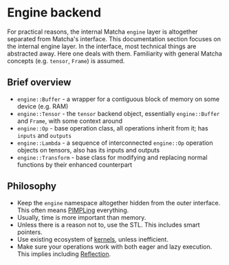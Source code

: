 # Engine backend

For practical reasons, the internal Matcha `engine` layer is altogether
separated from Matcha's interface. This documentation section
focuses on the internal engine layer. In the interface, most
technical things are abstracted away. Here one deals with them.
Familiarity with general Matcha concepts (e.g. `tensor`, `Frame`)
is assumed.


## Brief overview

- `engine::Buffer` - a wrapper for a contiguous block of memory on some device (e.g. RAM)
- `engine::Tensor` - the `tensor` backend object, essentially `engine::Buffer` and `Frame`, with some context around
- `engine::Op` - base operation class, all operations inherit from it; has `inputs` and `outputs`
- `engine::Lambda` - a sequence of interconnected `engine::Op` operation objects on tensors, also has its inputs and outputs
- `engine::Transform` - base class for modifying and replacing normal functions by their enhanced counterpart


## Philosophy

- Keep the `engine` namespace altogether hidden from the outer interface. 
  This often means [PIMPLing](https://en.cppreference.com/w/cpp/language/pimpl) everything.
- Usually, time is more important than memory.
- Unless there is a reason not to, use the STL. This includes smart pointers.
- Use existing ecosystem of [kernels](./kernels/), unless inefficient.
- Make sure your operations work with both eager and lazy execution. This implies including [Reflection](engine/op/reflection).

